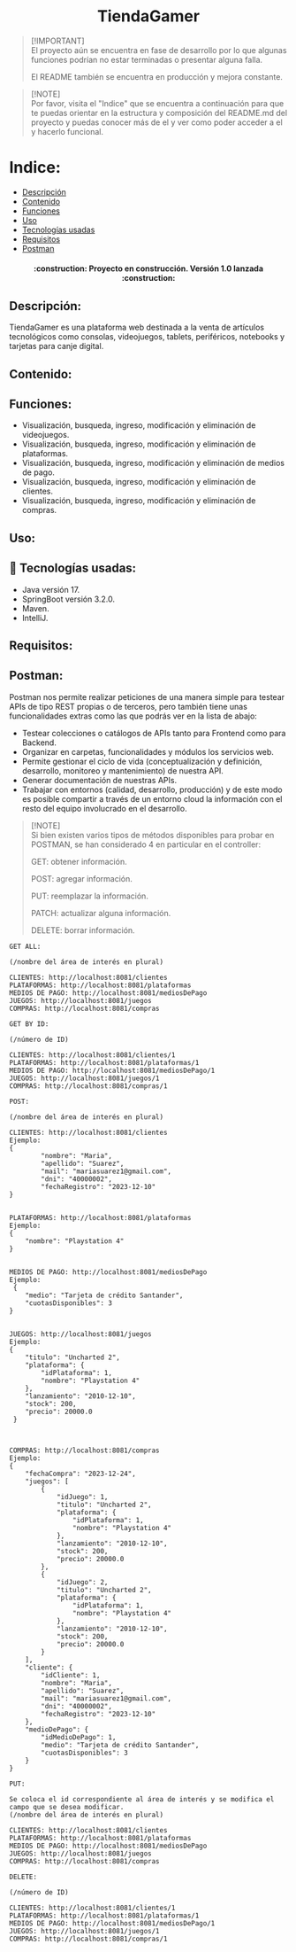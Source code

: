 <h1 align="center"> TiendaGamer </h1>

> [!IMPORTANT]\
> El proyecto aún se encuentra en fase de desarrollo por lo que algunas funciones podrían no estar terminadas o presentar alguna falla.
> 
> El README también se encuentra en producción y mejora constante.


 >[!NOTE]\
> Por favor, visita el "Indice" que se encuentra a continuación para que te puedas orientar en la estructura y composición del README.md del proyecto y puedas conocer más de el y ver como poder acceder a el y hacerlo funcional.


# Indice:

- [Descripción](##Descripción)
- [Contenido](##Contenido)
- [Funciones](##Funciones)
- [Uso](##Uso)
- [Tecnologías usadas](##Tecnologias)
- [Requisitos](##Requisitos)
- [Postman](##Postman)

<h4 align="center">
:construction: Proyecto en construcción. Versión 1.0 lanzada :construction:
</h4>

## Descripción: 
TiendaGamer es una plataforma web destinada a la venta de artículos tecnológicos como consolas, videojuegos, tablets, periféricos, notebooks y tarjetas para canje digital. 

## Contenido:

## Funciones: 
* Visualización, busqueda, ingreso, modificación y eliminación de videojuegos.
* Visualización, busqueda, ingreso, modificación y eliminación de plataformas.
* Visualización, busqueda, ingreso, modificación y eliminación de medios de pago.
* Visualización, busqueda, ingreso, modificación y eliminación de clientes.
* Visualización, busqueda, ingreso, modificación y eliminación de compras.

## Uso:

## :hammer: Tecnologías usadas:
* Java versión 17.
* SpringBoot versión 3.2.0.
* Maven.
* IntelliJ.

## Requisitos: 


## Postman:
Postman nos permite realizar peticiones de una manera simple para testear APIs de tipo REST propias o de terceros, pero también tiene unas funcionalidades extras como las que podrás ver en la lista de abajo:
- Testear colecciones o catálogos de APIs tanto para Frontend como para Backend.
- Organizar en carpetas, funcionalidades y módulos los servicios web.
- Permite gestionar el ciclo de vida (conceptualización y definición, desarrollo, monitoreo y mantenimiento) de nuestra API.
- Generar documentación de nuestras APIs.
- Trabajar con entornos (calidad, desarrollo, producción) y de este modo es posible compartir a través de un entorno cloud la información con el resto del equipo involucrado en el desarrollo.

 >[!NOTE]\
> Si bien existen varios tipos de métodos disponibles para probar en POSTMAN, se han considerado 4 en particular en el controller:
>
>GET: obtener información.
>
>POST: agregar información.
>
>PUT: reemplazar la información.
>
>PATCH: actualizar alguna información.
>
>DELETE: borrar información.
>


```
GET ALL:

(/nombre del área de interés en plural)

CLIENTES: http://localhost:8081/clientes
PLATAFORMAS: http://localhost:8081/plataformas
MEDIOS DE PAGO: http://localhost:8081/mediosDePago
JUEGOS: http://localhost:8081/juegos
COMPRAS: http://localhost:8081/compras

```

```
GET BY ID:

(/número de ID)

CLIENTES: http://localhost:8081/clientes/1
PLATAFORMAS: http://localhost:8081/plataformas/1
MEDIOS DE PAGO: http://localhost:8081/mediosDePago/1
JUEGOS: http://localhost:8081/juegos/1
COMPRAS: http://localhost:8081/compras/1

```

```
POST:

(/nombre del área de interés en plural)

CLIENTES: http://localhost:8081/clientes
Ejemplo:
{
        "nombre": "Maria", 
        "apellido": "Suarez", 
        "mail": "mariasuarez1@gmail.com", 
        "dni": "40000002", 
        "fechaRegistro": "2023-12-10"
}


PLATAFORMAS: http://localhost:8081/plataformas
Ejemplo:
{
    "nombre": "Playstation 4"
}


MEDIOS DE PAGO: http://localhost:8081/mediosDePago
Ejemplo:
 {
    "medio": "Tarjeta de crédito Santander", 
    "cuotasDisponibles": 3
}


JUEGOS: http://localhost:8081/juegos
Ejemplo:
{
    "titulo": "Uncharted 2",
    "plataforma": {
        "idPlataforma": 1,
        "nombre": "Playstation 4"
    },
    "lanzamiento": "2010-12-10", 
    "stock": 200, 
    "precio": 20000.0
 }
 


COMPRAS: http://localhost:8081/compras
Ejemplo:
{
    "fechaCompra": "2023-12-24",
    "juegos": [
        {
            "idJuego": 1,
            "titulo": "Uncharted 2",
            "plataforma": {
                "idPlataforma": 1,
                "nombre": "Playstation 4"
            },
            "lanzamiento": "2010-12-10",
            "stock": 200,
            "precio": 20000.0
        },
        {
            "idJuego": 2,
            "titulo": "Uncharted 2",
            "plataforma": {
                "idPlataforma": 1,
                "nombre": "Playstation 4"
            },
            "lanzamiento": "2010-12-10",
            "stock": 200,
            "precio": 20000.0
        }
    ],
    "cliente": {
        "idCliente": 1,
        "nombre": "Maria",
        "apellido": "Suarez",
        "mail": "mariasuarez1@gmail.com",
        "dni": "40000002",
        "fechaRegistro": "2023-12-10"
    },
    "medioDePago": {
        "idMedioDePago": 1,
        "medio": "Tarjeta de crédito Santander",
        "cuotasDisponibles": 3
    }
}
```

```
PUT:

Se coloca el id correspondiente al área de interés y se modifica el campo que se desea modificar.
(/nombre del área de interés en plural)

CLIENTES: http://localhost:8081/clientes
PLATAFORMAS: http://localhost:8081/plataformas
MEDIOS DE PAGO: http://localhost:8081/mediosDePago
JUEGOS: http://localhost:8081/juegos
COMPRAS: http://localhost:8081/compras

```

```
DELETE:

(/número de ID)

CLIENTES: http://localhost:8081/clientes/1
PLATAFORMAS: http://localhost:8081/plataformas/1
MEDIOS DE PAGO: http://localhost:8081/mediosDePago/1
JUEGOS: http://localhost:8081/juegos/1
COMPRAS: http://localhost:8081/compras/1

```

```
